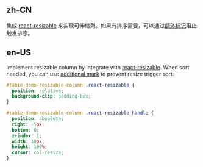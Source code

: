 ## zh-CN

集成 [react-resizable](https://github.com/STRML/react-resizable) 来实现可伸缩列。如果有排序需要，可以通过[额外标记](https://codesandbox.io/s/zrj8xvyzxx)阻止触发排序。

## en-US

Implement resizable column by integrate with [react-resizable](https://github.com/STRML/react-resizable). When sort needed, you can use [additional mark](https://codesandbox.io/s/zrj8xvyzxx) to prevent resize trigger sort.

```css
#table-demo-resizable-column .react-resizable {
  position: relative;
  background-clip: padding-box;
}

#table-demo-resizable-column .react-resizable-handle {
  position: absolute;
  right: -5px;
  bottom: 0;
  z-index: 1;
  width: 10px;
  height: 100%;
  cursor: col-resize;
}
```
